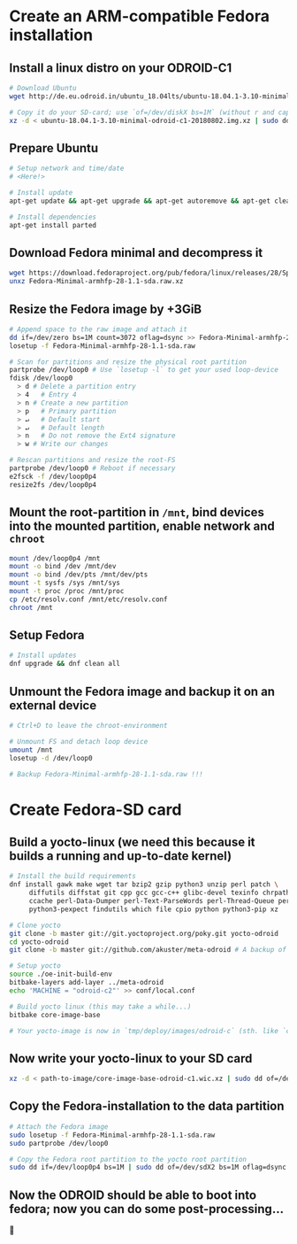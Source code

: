 # Create an ARM-compatible Fedora installation

## Install a linux distro on your ODROID-C1
```sh
# Download Ubuntu
wget http://de.eu.odroid.in/ubuntu_18.04lts/ubuntu-18.04.1-3.10-minimal-odroid-c1-20180802.img.xz

# Copy it do your SD-card; use `of=/dev/diskX bs=1M` (without r and capital M) for non-macOS
xz -d < ubuntu-18.04.1-3.10-minimal-odroid-c1-20180802.img.xz | sudo dd of=/dev/rdiskX bs=1m
```

## Prepare Ubuntu
```sh
# Setup network and time/date
# <Here!>

# Install update
apt-get update && apt-get upgrade && apt-get autoremove && apt-get clean

# Install dependencies
apt-get install parted
```

## Download Fedora minimal and decompress it
```sh
wget https://download.fedoraproject.org/pub/fedora/linux/releases/28/Spins/armhfp/images/Fedora-Minimal-armhfp-28-1.1-sda.raw.xz
unxz Fedora-Minimal-armhfp-28-1.1-sda.raw.xz
```

## Resize the Fedora image by +3GiB
```sh
# Append space to the raw image and attach it
dd if=/dev/zero bs=1M count=3072 oflag=dsync >> Fedora-Minimal-armhfp-28-1.1-sda.raw
losetup -f Fedora-Minimal-armhfp-28-1.1-sda.raw

# Scan for partitions and resize the physical root partition
partprobe /dev/loop0 # Use `losetup -l` to get your used loop-device
fdisk /dev/loop0
  > d # Delete a partition entry
  > 4   # Entry 4
  > n # Create a new partition
  > p   # Primary partition
  > ↵   # Default start
  > ↵   # Default length
  > n   # Do not remove the Ext4 signature
  > w # Write our changes

# Rescan partitions and resize the root-FS
partprobe /dev/loop0 # Reboot if necessary
e2fsck -f /dev/loop0p4
resize2fs /dev/loop0p4
```

## Mount the root-partition in `/mnt`, bind devices into the mounted partition, enable network and `chroot`
```sh
mount /dev/loop0p4 /mnt
mount -o bind /dev /mnt/dev
mount -o bind /dev/pts /mnt/dev/pts
mount -t sysfs /sys /mnt/sys
mount -t proc /proc /mnt/proc
cp /etc/resolv.conf /mnt/etc/resolv.conf
chroot /mnt
```

## Setup Fedora
```sh
# Install updates
dnf upgrade && dnf clean all
```

## Unmount the Fedora image and backup it on an external device
```sh
# Ctrl+D to leave the chroot-environment

# Unmount FS and detach loop device
umount /mnt
losetup -d /dev/loop0

# Backup Fedora-Minimal-armhfp-28-1.1-sda.raw !!!
```


# Create Fedora-SD card

## Build a yocto-linux (we need this because it builds a running and up-to-date kernel)
```sh
# Install the build requirements
dnf install gawk make wget tar bzip2 gzip python3 unzip perl patch \
     diffutils diffstat git cpp gcc gcc-c++ glibc-devel texinfo chrpath \
     ccache perl-Data-Dumper perl-Text-ParseWords perl-Thread-Queue perl-bignum socat \
     python3-pexpect findutils which file cpio python python3-pip xz

# Clone yocto
git clone -b master git://git.yoctoproject.org/poky.git yocto-odroid
cd yocto-odroid
git clone -b master git://github.com/akuster/meta-odroid # A backup of this repo can be found under git://github.com/KizzyCode/meta-odroid.git

# Setup yocto
source ./oe-init-build-env
bitbake-layers add-layer ../meta-odroid
echo 'MACHINE = "odroid-c2"' >> conf/local.conf

# Build yocto linux (this may take a while...)
bitbake core-image-base

# Your yocto-image is now in `tmp/deploy/images/odroid-c` (sth. like `core-image-base-odroid-c1.wic.xz`)
```

## Now write your yocto-linux to your SD card
```sh
xz -d < path-to-image/core-image-base-odroid-c1.wic.xz | sudo dd of=/dev/sdX bs=1M oflag=dsync
```

## Copy the Fedora-installation to the data partition
```sh
# Attach the Fedora image
sudo losetup -f Fedora-Minimal-armhfp-28-1.1-sda.raw
sudo partprobe /dev/loop0

# Copy the Fedora root partition to the yocto root partition
sudo dd if=/dev/loop0p4 bs=1M | sudo dd of=/dev/sdX2 bs=1M oflag=dsync
```

## Now the ODROID should be able to boot into fedora; now you can do some post-processing...
🎉
